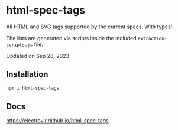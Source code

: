 # html-spec-tags

All HTML and SVG tags supported by the current specs. With types!

The lists are generated via scripts inside the included `extraction-scripts.js` file.

Updated on Sep 28, 2023

## Installation

```sh
npm i html-spec-tags
```

## Docs

https://electrovir.github.io/html-spec-tags
